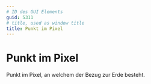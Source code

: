 ```yaml
---
# ID des GUI Elements
guid: 5311
# title, used as window title
title: Punkt im Pixel
---
```


# Punkt im Pixel

Punkt im Pixel, an welchem der Bezug zur Erde besteht.

